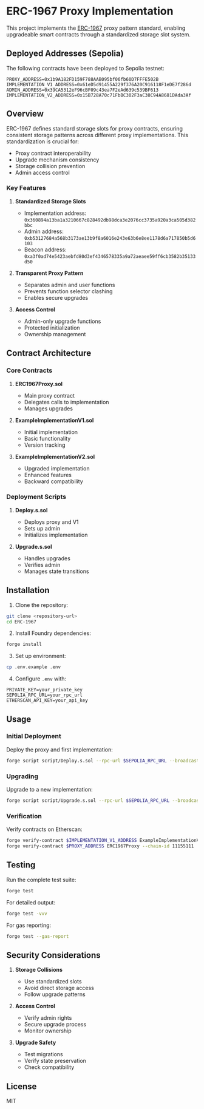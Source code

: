 # ERC-1967 Proxy Implementation

This project implements the [ERC-1967](https://eips.ethereum.org/EIPS/eip-1967) proxy pattern standard, enabling upgradeable smart contracts through a standardized storage slot system.

## Deployed Addresses (Sepolia)

The following contracts have been deployed to Sepolia testnet:

```
PROXY_ADDRESS=0x1b9A182FD159F788AAB095bf06fb60D7FFFE502B
IMPLEMENTATION_V1_ADDRESS=0x61eD5d91455A229f376A20C916118F1eDE7f286d
ADMIN_ADDRESS=0x39CA5312eF96cBF09c43ea7F2eAd639c539BF613
IMPLEMENTATION_V2_ADDRESS=0x15B728A70c71FbBC302F3aC38C94A8681DAda3Af
```

## Overview

ERC-1967 defines standard storage slots for proxy contracts, ensuring consistent storage patterns across different proxy implementations. This standardization is crucial for:

- Proxy contract interoperability
- Upgrade mechanism consistency
- Storage collision prevention
- Admin access control

### Key Features

1. **Standardized Storage Slots**
   - Implementation address: `0x360894a13ba1a3210667c828492db98dca3e2076cc3735a920a3ca505d382bbc`
   - Admin address: `0xb53127684a568b3173ae13b9f8a6016e243e63b6e8ee1178d6a717850b5d6103`
   - Beacon address: `0xa3f0ad74e5423aebfd80d3ef4346578335a9a72aeaee59ff6cb3582b35133d50`

2. **Transparent Proxy Pattern**
   - Separates admin and user functions
   - Prevents function selector clashing
   - Enables secure upgrades

3. **Access Control**
   - Admin-only upgrade functions
   - Protected initialization
   - Ownership management

## Contract Architecture

### Core Contracts

1. **ERC1967Proxy.sol**
   - Main proxy contract
   - Delegates calls to implementation
   - Manages upgrades

2. **ExampleImplementationV1.sol**
   - Initial implementation
   - Basic functionality
   - Version tracking

3. **ExampleImplementationV2.sol**
   - Upgraded implementation
   - Enhanced features
   - Backward compatibility

### Deployment Scripts

1. **Deploy.s.sol**
   - Deploys proxy and V1
   - Sets up admin
   - Initializes implementation

2. **Upgrade.s.sol**
   - Handles upgrades
   - Verifies admin
   - Manages state transitions

## Installation

1. Clone the repository:
```bash
git clone <repository-url>
cd ERC-1967
```

2. Install Foundry dependencies:
```bash
forge install
```

3. Set up environment:
```bash
cp .env.example .env
```

4. Configure `.env` with:
```
PRIVATE_KEY=your_private_key
SEPOLIA_RPC_URL=your_rpc_url
ETHERSCAN_API_KEY=your_api_key
```

## Usage

### Initial Deployment

Deploy the proxy and first implementation:

```bash
forge script script/Deploy.s.sol --rpc-url $SEPOLIA_RPC_URL --broadcast --verify
```

### Upgrading

Upgrade to a new implementation:

```bash
forge script script/Upgrade.s.sol --rpc-url $SEPOLIA_RPC_URL --broadcast --verify
```

### Verification

Verify contracts on Etherscan:

```bash
forge verify-contract $IMPLEMENTATION_V1_ADDRESS ExampleImplementationV1 --chain-id 11155111
forge verify-contract $PROXY_ADDRESS ERC1967Proxy --chain-id 11155111
```

## Testing

Run the complete test suite:

```bash
forge test
```

For detailed output:

```bash
forge test -vvv
```

For gas reporting:

```bash
forge test --gas-report
```

## Security Considerations

1. **Storage Collisions**
   - Use standardized slots
   - Avoid direct storage access
   - Follow upgrade patterns

2. **Access Control**
   - Verify admin rights
   - Secure upgrade process
   - Monitor ownership

3. **Upgrade Safety**
   - Test migrations
   - Verify state preservation
   - Check compatibility

## License

MIT
